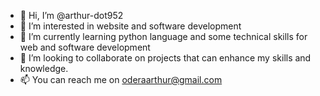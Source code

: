 - 👋 Hi, I’m @arthur-dot952
- 👀 I’m interested in website and software development
- 🌱 I’m currently learning python language and some technical skills for web and software development
- 💞️ I’m looking to collaborate on projects that can enhance my skills and knowledge.
- 📫 You can reach me on oderaarthur@gmail.com

<!---
arthur-dot952/arthur-dot952 is a ✨ special ✨ repository because its `README.md` (this file) appears on your GitHub profile.
You can click the Preview link to take a look at your changes.
--->
